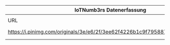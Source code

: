 |IoTNumb3rs Datenerfassung||||||||||||
| ---- | ---- | ---- | ---- | ---- | ---- | ---- | ---- | ---- | ---- | ---- | ---- |
|||||||||||||
|URL|home_url|filename|device_class|device_count|market_class|market_volume|prognosis_year|publication_year|authorship_class|Dropbox folder||
|https://i.pinimg.com/originals/3e/e6/2f/3ee62f4226b1c9f795887e7276c05769.png|https://www.pinterest.de/pin/860187597552625323/|file5_3ee62f4226b1c9f795887e7276c05769.png||||||||marielledemuth/20181124-1200|N/A|
